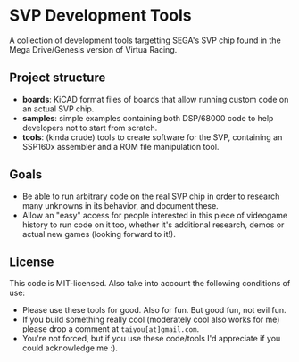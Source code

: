 # SVP Development Tools

A collection of development tools targetting SEGA's SVP chip found in the Mega Drive/Genesis version of Virtua Racing.

## Project structure

- **boards**: KiCAD format files of boards that allow running custom code on an actual SVP chip.
- **samples**: simple examples containing both DSP/68000 code to help developers not to start from scratch.
- **tools**: (kinda crude) tools to create software for the SVP, containing an SSP160x assembler and a ROM file manipulation tool.

## Goals

- Be able to run arbitrary code on the real SVP chip in order to research many unknowns in its behavior, and document these.
- Allow an "easy" access for people interested in this piece of videogame history to run code on it too, whether it's additional research, demos or actual new games (looking forward to it!).

## License

This code is MIT-licensed. Also take into account the following conditions of use:

* Please use these tools for good. Also for fun. But good fun, not evil fun. 
* If you build something really cool (moderately cool also works for me) please drop a comment at `taiyou[at]gmail.com`.
* You're not forced, but if you use these code/tools I'd appreciate if you could acknowledge me :).